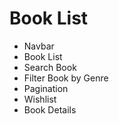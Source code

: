 # Book List

- Navbar
- Book List
- Search Book
- Filter Book by Genre
- Pagination
- Wishlist
- Book Details
